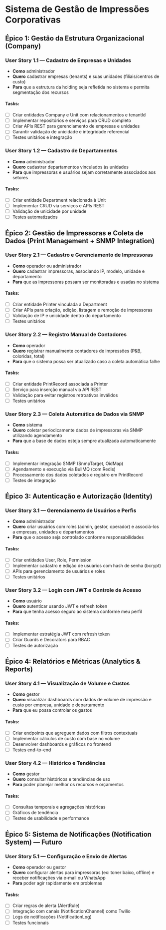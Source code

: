 # Sistema de Gestão de Impressões Corporativas

## Épico 1: Gestão da Estrutura Organizacional (Company)

### User Story 1.1 — Cadastro de Empresas e Unidades

- **Como** administrador
- **Quero** cadastrar empresas (tenants) e suas unidades (filiais/centros de custo)
- **Para** que a estrutura da holding seja refletida no sistema e permita segmentação dos recursos

#### Tasks:

- [ ] Criar entidades Company e Unit com relacionamentos e tenantId
- [ ] Implementar repositórios e serviços para CRUD completo
- [ ] Criar APIs REST para gerenciamento de empresas e unidades
- [ ] Garantir validação de unicidade e integridade referencial
- [ ] Testes unitários e integração

### User Story 1.2 — Cadastro de Departamentos

- **Como** administrador
- **Quero** cadastrar departamentos vinculados às unidades
- **Para** que impressoras e usuários sejam corretamente associados aos setores

#### Tasks:

- [ ] Criar entidade Department relacionada à Unit
- [ ] Implementar CRUD via serviços e APIs REST
- [ ] Validação de unicidade por unidade
- [ ] Testes automatizados

## Épico 2: Gestão de Impressoras e Coleta de Dados (Print Management + SNMP Integration)

### User Story 2.1 — Cadastro e Gerenciamento de Impressoras

- **Como** operador ou administrador
- **Quero** cadastrar impressoras, associando IP, modelo, unidade e departamento
- **Para** que as impressoras possam ser monitoradas e usadas no sistema

#### Tasks:

- [ ] Criar entidade Printer vinculada a Department
- [ ] Criar APIs para criação, edição, listagem e remoção de impressoras
- [ ] Validação de IP e unicidade dentro do departamento
- [ ] Testes unitários

### User Story 2.2 — Registro Manual de Contadores

- **Como** operador
- **Quero** registrar manualmente contadores de impressões (P&B, coloridas, total)
- **Para** que o sistema possa ser atualizado caso a coleta automática falhe

#### Tasks:

- [ ] Criar entidade PrintRecord associada a Printer
- [ ] Serviço para inserção manual via API REST
- [ ] Validação para evitar registros retroativos inválidos
- [ ] Testes unitários

### User Story 2.3 — Coleta Automática de Dados via SNMP

- **Como** sistema
- **Quero** coletar periodicamente dados de impressoras via SNMP utilizando agendamento
- **Para** que a base de dados esteja sempre atualizada automaticamente

#### Tasks:

- [ ] Implementar integração SNMP (SnmpTarget, OidMap)
- [ ] Agendamento e execução via BullMQ (com Redis)
- [ ] Processamento dos dados coletados e registro em PrintRecord
- [ ] Testes de integração

## Épico 3: Autenticação e Autorização (Identity)

### User Story 3.1 — Gerenciamento de Usuários e Perfis

- **Como** administrador
- **Quero** criar usuários com roles (admin, gestor, operador) e associá-los a empresas, unidades e departamentos
- **Para** que o acesso seja controlado conforme responsabilidades

#### Tasks:

- [ ] Criar entidades User, Role, Permission
- [ ] Implementar cadastro e edição de usuários com hash de senha (bcrypt)
- [ ] APIs para gerenciamento de usuários e roles
- [ ] Testes unitários

### User Story 3.2 — Login com JWT e Controle de Acesso

- **Como** usuário
- **Quero** autenticar usando JWT e refresh token
- **Para** que tenha acesso seguro ao sistema conforme meu perfil

#### Tasks:

- [ ] Implementar estratégia JWT com refresh token
- [ ] Criar Guards e Decorators para RBAC
- [ ] Testes de autorização

## Épico 4: Relatórios e Métricas (Analytics & Reports)

### User Story 4.1 — Visualização de Volume e Custos

- **Como** gestor
- **Quero** visualizar dashboards com dados de volume de impressão e custo por empresa, unidade e departamento
- **Para** que eu possa controlar os gastos

#### Tasks:

- [ ] Criar endpoints que agreguem dados com filtros contextuais
- [ ] Implementar cálculos de custo com base no volume
- [ ] Desenvolver dashboards e gráficos no frontend
- [ ] Testes end-to-end

### User Story 4.2 — Histórico e Tendências

- **Como** gestor
- **Quero** consultar históricos e tendências de uso
- **Para** poder planejar melhor os recursos e orçamentos

#### Tasks:

- [ ] Consultas temporais e agregações históricas
- [ ] Gráficos de tendência
- [ ] Testes de usabilidade e performance

## Épico 5: Sistema de Notificações (Notification System) — Futuro

### User Story 5.1 — Configuração e Envio de Alertas

- **Como** operador ou gestor
- **Quero** configurar alertas para impressoras (ex: toner baixo, offline) e receber notificações via e-mail ou WhatsApp
- **Para** poder agir rapidamente em problemas

#### Tasks:

- [ ] Criar regras de alerta (AlertRule)
- [ ] Integração com canais (NotificationChannel) como Twilio
- [ ] Logs de notificações (NotificationLog)
- [ ] Testes funcionais
